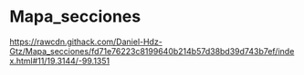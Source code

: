 # Mapa_secciones
https://rawcdn.githack.com/Daniel-Hdz-Gtz/Mapa_secciones/fd71e76223c8199640b214b57d38bd39d743b7ef/index.html#11/19.3144/-99.1351
